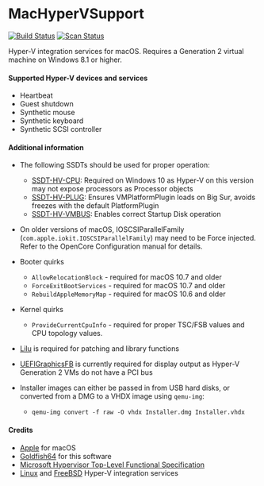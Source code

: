 MacHyperVSupport
================

[![Build Status](https://github.com/acidanthera/MacHyperVSupport/workflows/CI/badge.svg?branch=master)](https://github.com/acidanthera/MacHyperVSupport/actions) [![Scan Status](https://scan.coverity.com/projects/23212/badge.svg?flat=1)](https://scan.coverity.com/projects/23212)

Hyper-V integration services for macOS. Requires a Generation 2 virtual machine on Windows 8.1 or higher.

#### Supported Hyper-V devices and services
- Heartbeat
- Guest shutdown
- Synthetic mouse
- Synthetic keyboard
- Synthetic SCSI controller

#### Additional information
- The following SSDTs should be used for proper operation:
  - [SSDT-HV-CPU](https://github.com/acidanthera/OpenCorePkg/blob/master/Docs/AcpiSamples/Source/SSDT-HV-CPU.dsl): Required on Windows 10 as Hyper-V on this version may not expose processors as Processor objects
  - [SSDT-HV-PLUG](https://github.com/acidanthera/OpenCorePkg/blob/master/Docs/AcpiSamples/Source/SSDT-HV-PLUG.dsl): Ensures VMPlatformPlugin loads on Big Sur, avoids freezes with the default PlatformPlugin
  - [SSDT-HV-VMBUS](https://github.com/acidanthera/OpenCorePkg/blob/master/Docs/AcpiSamples/Source/SSDT-HV-VMBUS.dsl): Enables correct Startup Disk operation

- On older versions of macOS, IOSCSIParallelFamily (`com.apple.iokit.IOSCSIParallelFamily`) may need to be Force injected. Refer to the OpenCore Configuration manual for details.
- Booter quirks
  - `AllowRelocationBlock` - required for macOS 10.7 and older
  - `ForceExitBootServices` - required for macOS 10.7 and older
  - `RebuildAppleMemoryMap` - required for macOS 10.6 and older
- Kernel quirks
  - `ProvideCurrentCpuInfo` - required for proper TSC/FSB values and CPU topology values.
- [Lilu](https://github.com/acidanthera/Lilu) is required for patching and library functions
- [UEFIGraphicsFB](https://github.com/acidanthera/UEFIGraphicsFB) is currently required for display output as Hyper-V Generation 2 VMs do not have a PCI bus
- Installer images can either be passed in from USB hard disks, or converted from a DMG to a VHDX image using `qemu-img`:
  - `qemu-img convert -f raw -O vhdx Installer.dmg Installer.vhdx`

#### Credits
- [Apple](https://www.apple.com) for macOS
- [Goldfish64](https://github.com/Goldfish64) for this software
- [Microsoft Hypervisor Top-Level Functional Specification](https://docs.microsoft.com/en-us/virtualization/hyper-v-on-windows/reference/tlfs)
- [Linux](https://github.com/torvalds/linux/tree/master/drivers/hv) and [FreeBSD](https://github.com/freebsd/freebsd-src/tree/main/sys/dev/hyperv) Hyper-V integration services
